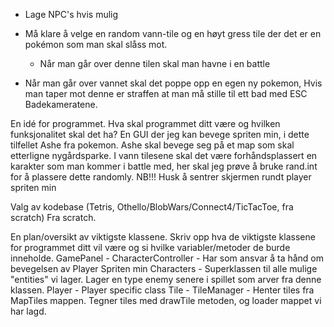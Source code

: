 - Lage NPC's hvis mulig

- Må klare å velge en random vann-tile og en høyt gress tile der det er en pokémon som man skal slåss mot.
  - Når man går over denne tilen skal man havne i en battle

- Når man går over vannet skal det poppe opp en egen ny pokemon,
    Hvis man taper mot denne er straffen at man må stille til ett bad med ESC Badekameratene.

En idé for programmet. Hva skal programmet ditt være og hvilken funksjonalitet skal det ha?
    En GUI der jeg kan bevege spriten min, i dette tilfellet Ashe fra pokemon. Ashe skal bevege seg på et map 
    som skal etterligne nygårdsparke. 
    I vann tilesene skal det være forhåndsplassert en karakter som man 
    kommer i battle med, her skal jeg prøve å bruke rand.int for å plassere dette randomly.
    NB!!! Husk å sentrer skjermen rundt player spriten min
    

Valg av kodebase (Tetris, Othello/BlobWars/Connect4/TicTacToe, fra scratch)
    Fra scratch.    

En plan/oversikt av viktigste klassene. Skriv opp hva de viktigste klassene for programmet ditt vil være og si hvilke variabler/metoder de burde inneholde.
    GamePanel - 
    CharacterController - Har som ansvar å ta hånd om bevegelsen av Player Spriten min
    Characters - Superklassen til alle mulige "entities" vi lager. Lager en type enemy senere i spillet som arver fra denne klassen.
    Player - Player specific class
    Tile - 
    TileManager - Henter tiles fra MapTiles mappen. Tegner tiles med drawTile metoden, og loader mappet vi har lagd.